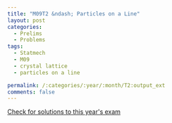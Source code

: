 ```yaml
---
title: "M09T2 &ndash; Particles on a Line"
layout: post
categories:
  - Prelims
  - Problems
tags:
  - Statmech
  - M09
  - crystal lattice
  - particles on a line

permalink: /:categories/:year/:month/T2:output_ext
comments: false
---
```

<object data="2009M2T.pdf" type="application/pdf" width="100%" height="500"></object>
<div class="message"><a href='https://princetonprelim.com/prelim/23/'>Check for solutions to this year's exam</a></div>